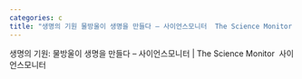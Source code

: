 ```yaml
---
categories: c
title: "생명의 기원 물방울이 생명을 만들다 – 사이언스모니터  The Science Monitor  사이언스모니터"
---
```

생명의 기원: 물방울이 생명을 만들다 – 사이언스모니터 | The Science Monitor&nbsp;&nbsp;사이언스모니터
